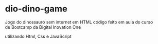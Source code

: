 # dio-dino-game
Jogo do dinossauro sem internet em HTML
código feito em aula do curso de Bootcamp da Digital Inovation One

utilizando Html, Css e JavaScript
